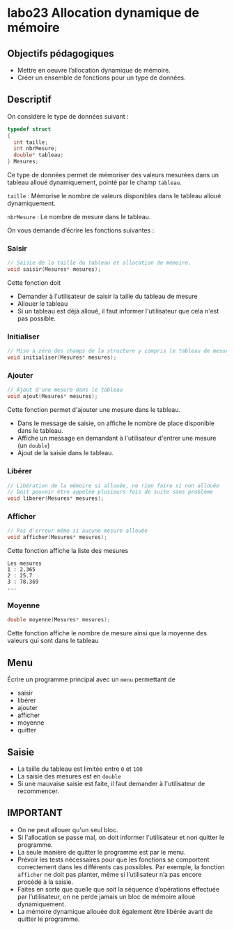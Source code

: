 # labo23 Allocation dynamique de mémoire

## Objectifs pédagogiques
- Mettre en oeuvre l’allocation dynamique de mémoire.
- Créer un ensemble de fonctions pour un type de données.

## Descriptif
On considère le type de données suivant :

```C
typedef struct
{
  int taille;
  int nbrMesure;
  double* tableau;
} Mesures;
```

Ce type de données permet de mémoriser des valeurs mesurées dans un tableau alloué dynamiquement, pointé par le champ `tableau`. 

`taille` 
: Mémorise le nombre de valeurs disponibles dans le tableau alloué dynamiquement.

`nbrMesure`
: Le nombre de mesure dans le tableau.

On vous demande d’écrire les fonctions suivantes :

### Saisir
```C
// Saisie de la taille du tableau et allocation de mémoire.
void saisir(Mesures* mesures);
```
Cette fonction doit
- Demander à l'utilisateur de saisir la taille du tableau de mesure
- Allouer le tableau
- Si un tableau est déjà alloué, il faut informer l'utilisateur que cela n'est pas possible.

### Initialiser
```C
// Mise à zéro des champs de la structure y compris le tableau de mesures
void initialiser(Mesures* mesures);
```

### Ajouter
```C
// Ajout d'une mesure dans le tableau
void ajout(Mesures* mesures);
```
Cette fonction permet d'ajouter une mesure dans le tableau.
- Dans le message de saisie, on affiche le nombre de place disponible dans le tableau.
- Affiche un message en demandant à l'utilisateur d'entrer une mesure (un `double`)
- Ajout de la saisie dans le tableau.


### Libérer
```C
// Libération de la mémoire si allouée, ne rien faire si non allouée
// Doit pouvoir être appelée plusieurs fois de suite sans problème
void liberer(Mesures* mesures);
```

### Afficher
```C
// Pas d'erreur même si aucune mesure allouée
void afficher(Mesures* mesures);
```
Cette fonction affiche la liste des mesures
```console
Les mesures
1 : 2.365
2 : 25.7
3 : 78.369
...
```

### Moyenne
```C
double moyenne(Mesures* mesures);
```
Cette fonction affiche le nombre de mesure ainsi que la moyenne des valeurs qui sont dans le tableau


## Menu
Écrire un programme principal avec un `menu` permettant de
- saisir
- libérer
- ajouter
- afficher
- moyenne
- quitter

## Saisie
- La taille du tableau est limitée entre `0` et `100`
- La saisie des mesures est en `double`
- Si une mauvaise saisie est faite, il faut demander à l'utilisateur de recommencer.

## IMPORTANT
- On ne peut allouer qu'un seul bloc.
- Si l'allocation se passe mal, on doit informer l'utilisateur et non quitter le programme.
- La seule manière de quitter le programme est par le menu.
- Prévoir les tests nécessaires pour que les fonctions se comportent correctement dans les différents cas possibles. 
  Par exemple, la fonction `afficher` ne doit pas planter, même si l’utilisateur n’a pas encore procédé à la saisie.
- Faites en sorte que quelle que soit la séquence d’opérations effectuée par l’utilisateur, on ne perde jamais un bloc de mémoire alloué dynamiquement. 
- La mémoire dynamique allouée doit également être libérée avant de quitter le programme.
